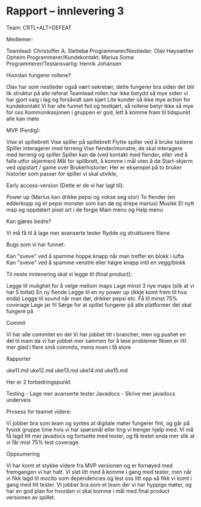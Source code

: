 # Rapport – innlevering 3
Team: CRTL+ALT+DEFEAT

Medlemer:

Teamlead: Christoffer A. Slettebø
Programmerer/Nestleder: Olav Høysæther Opheim
Programmerer/Kundekontakt: Marius Soma
Programmerer/Testansvarlig: Henrik Johansen


Hvordan fungerer rollene?

Olav har som nestleder også vært sekretær, dette fungerer bra siden det blir lik struktur på alle referat
Teamlead rollen har ikke betydd så mye siden vi har gjort valg i lag og forsåvidt sam kjørt
Lite kunder så ikke mye action for kundekontakt
Vi har alle funnet feil og testkjørt, så rollene betyr ikke så mye for oss
Kommunikasjonen i gruppen er god, lett å komme fram til tidspunkt alle kan møte


MVP (Ferdig):

Vise et spillebrett
Vise spiller på spillebrett
Flytte spiller ved å bruke tastene
Spiller interagerer med terreng
Vise fiender/monstre; de skal interagere med terreng og spiller
Spiller kan dø (ved kontakt med fiender, eller ved å falle utfor skjermen)
Mål for spillbrett, å komme i mål uten å dø
Start-skjerm ved oppstart / game over
Brukerhistorier:
Her er eksempel på to bruker historier som passer for spiller vi skal utvikle,


Early access-version (Dette er de vi har lagt til):

Power up (Marius kan drikke pepsi og vokse seg stor)
To fiender (en edderkopp og et pepsi monster som kan dø og drepe marius)
Musikk
Et nytt map og oppdatert pixel art i de forgje
Main menu og Help menu


Kan gjøres bedre?

Vi må få til å lage mer avanserte tester
Rydde og strukturere filene


Bugs som vi har funnet:

Kan "sveve" ved å spamme hoppe knapp når man treffer en blokk i lufta
Kan "sveve" ved å spamme venstre eller høgre knapp intil en vegg/blokk


Til neste innlevering skal vi legge til (final product):

Legge til mulighet for å velge mellom maps
Lage minst 3 nye maps (slik at vi har 5 totlat)
En ny fiende
Legge til en ny power up (ikkje komt frem til hva enda)
Legge til sound når man dør, drikker pepsi etc.
Få til minst 75% coverage
Lage jar fil
Sørge for at spillet fungerer på alle platformer det skal fungere på


Commit

Vi har alle commitet en del
Vi har jobbet litt i brancher, men og pushet en del til main da vi har jobbet mer sammen for å løse problemer
Noen er litt mer glad i flere små commits, mens noen i få store


Rapporter

uke11.md
uke12.md
uke13.md
uke14.md
uke15.md


Her er 2 forbedringspunkt

Testing - Lage mer avanserte tester
Javadocs - Skrive mer javadocs underveis


Prosess for teamet videre:

Vi jobber bra som team og syntes at digitale møter fungerer fint, og går på fysisk gruppe time hvis vi har spørsmål eller ting vi trenger hjelp med. Vi må få lagd litt mer javadocs og fortsette med tester, og få testet enda mer slik at vi får mist 75% test coverage.

Oppsumering

Vi har komt et stykke videre fra MVP versionen og er fornøyed med fremgangen vi har hatt. Vi slet litt med å komme i gang med tester, men når vi fikk lagd til mocito som dependencies og lest oss litt opp så fikk vi komt i gang med litt tester. Vi jobber bra som et team der vi har hyppige møter, og har en god plan for hvordan vi skal komme i mål med final product versionen av spillet.
